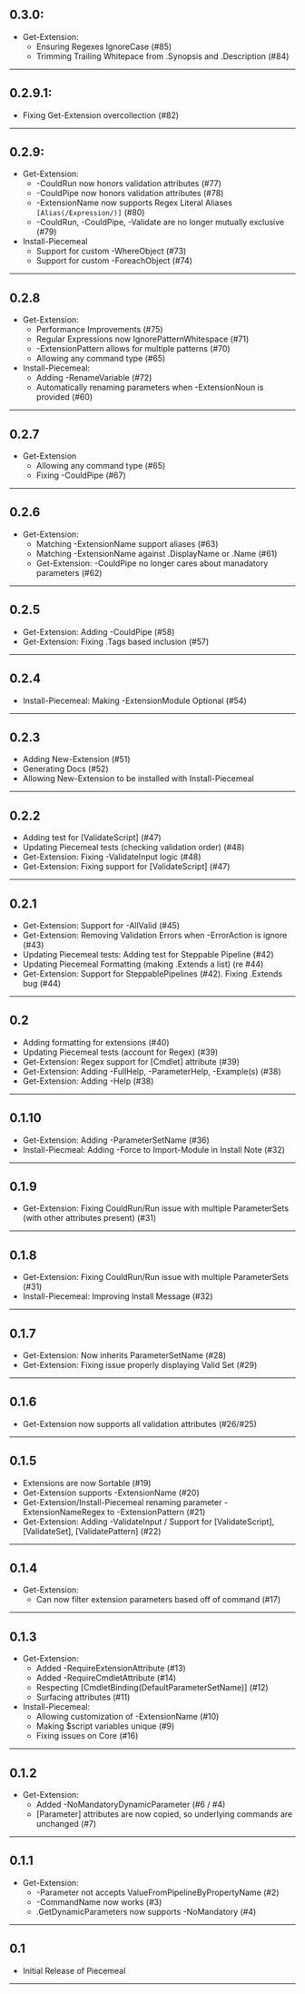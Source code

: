 ﻿## 0.3.0:
* Get-Extension:
  * Ensuring Regexes IgnoreCase (#85)
  * Trimming Trailing Whitepace from .Synopsis and .Description (#84)
---

## 0.2.9.1:
* Fixing Get-Extension overcollection (#82)
---

## 0.2.9:
* Get-Extension:
   * -CouldRun now honors validation attributes (#77)
   * -CouldPipe now honors validation attributes (#78)
   * -ExtensionName now supports Regex Literal Aliases ```[Alias(/Expression/)]``` (#80)
   * -CouldRun, -CouldPipe, -Validate are no longer mutually exclusive (#79)
* Install-Piecemeal
   * Support for custom -WhereObject (#73)            
   * Support for custom -ForeachObject (#74)
---

## 0.2.8
* Get-Extension:  
  * Performance Improvements (#75)
  * Regular Expressions now IgnorePatternWhitespace (#71)
  * -ExtensionPattern allows for multiple patterns (#70)
  * Allowing any command type (#65)
* Install-Piecemeal:
  * Adding -RenameVariable (#72)
  * Automatically renaming parameters when -ExtensionNoun is provided (#60) 
---

## 0.2.7
* Get-Extension
  * Allowing any command type (#65)
  * Fixing -CouldPipe (#67)
---

## 0.2.6
* Get-Extension:
  * Matching -ExtensionName support aliases (#63)
  * Matching -ExtensionName against .DisplayName or .Name (#61)
  * Get-Extension:  -CouldPipe no longer cares about manadatory parameters (#62)
---

## 0.2.5
* Get-Extension:  Adding -CouldPipe (#58)
* Get-Extension:  Fixing .Tags based inclusion (#57)
---

## 0.2.4
* Install-Piecemeal:  Making -ExtensionModule Optional (#54)
---

## 0.2.3
* Adding New-Extension (#51)
* Generating Docs (#52)
* Allowing New-Extension to be installed with Install-Piecemeal
---

## 0.2.2
* Adding test for [ValidateScript] (#47)
* Updating Piecemeal tests (checking validation order) (#48)
* Get-Extension:  Fixing -ValidateInput logic (#48)
* Get-Extension:  Fixing support for [ValidateScript] (#47)
---

## 0.2.1
* Get-Extension:  Support for -AllValid (#45)
* Get-Extension:  Removing Validation Errors when -ErrorAction is ignore (#43)
* Updating Piecemeal tests: Adding test for Steppable Pipeline (#42)
* Updating Piecemeal Formatting (making .Extends a list) (re #44)
* Get-Extension:  Support for SteppablePipelines (#42).  Fixing .Extends bug (#44)
---

## 0.2
* Adding formatting for extensions (#40)
* Updating Piecemeal tests (account for Regex) (#39)
* Get-Extension:  Regex support for [Cmdlet] attribute (#39)
* Get-Extension:  Adding -FullHelp, -ParameterHelp, -Example(s) (#38)
* Get-Extension:  Adding -Help (#38)
---

## 0.1.10
* Get-Extension:  Adding -ParameterSetName (#36)
* Install-Piecmeal:  Adding -Force to Import-Module in Install Note (#32)
---

## 0.1.9
* Get-Extension: Fixing CouldRun/Run issue with multiple ParameterSets (with other attributes present) (#31)
---

## 0.1.8
* Get-Extension: Fixing CouldRun/Run issue with multiple ParameterSets (#31)
* Install-Piecemeal: Improving Install Message (#32)
---

## 0.1.7
* Get-Extension: Now inherits ParameterSetName (#28)
* Get-Extension: Fixing issue properly displaying Valid Set (#29)
---

## 0.1.6
* Get-Extension now supports all validation attributes (#26/#25)
---

## 0.1.5
* Extensions are now Sortable (#19)
* Get-Extension supports -ExtensionName (#20)
* Get-Extension/Install-Piecemeal renaming parameter -ExtensionNameRegex to -ExtensionPattern (#21)
* Get-Extension:  Adding -ValidateInput / Support for [ValidateScript], [ValidateSet], [ValidatePattern] (#22)
---
## 0.1.4
* Get-Extension:
  * Can now filter extension parameters based off of command (#17)
---

## 0.1.3
* Get-Extension:
  * Added -RequireExtensionAttribute (#13)
  * Added -RequireCmdletAttribute (#14)
  * Respecting [CmdletBinding(DefaultParameterSetName)] (#12)
  * Surfacing attributes (#11)
* Install-Piecemeal:
  * Allowing customization of -ExtensionName (#10)
  * Making $script variables unique (#9)
  * Fixing issues on Core (#16)
---
## 0.1.2
* Get-Extension:
  * Added -NoMandatoryDynamicParameter (#6 / #4)
  * [Parameter] attributes are now copied, so underlying commands are unchanged (#7)
---
## 0.1.1
* Get-Extension:
  * -Parameter not accepts ValueFromPipelineByPropertyName (#2)
  * -CommandName now works (#3)
  * .GetDynamicParameters now supports -NoMandatory (#4)
---
## 0.1
* Initial Release of Piecemeal
---